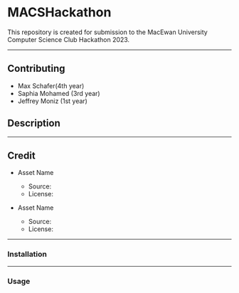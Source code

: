 # MACSHackathon

This repository is created for submission to the MacEwan University
Computer Science Club Hackathon 2023.

---

## Contributing

- Max Schafer(4th year)
- Saphia Mohamed (3rd year)
- Jeffrey Moniz (1st year)

## Description

---

## Credit

- Asset Name
  - Source:
  - License:

- Asset Name
  - Source:
  - License:

---

### Installation

---

### Usage

